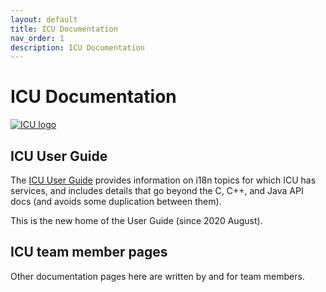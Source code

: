 ```yaml
---
layout: default
title: ICU Documentation
nav_order: 1
description: ICU Documentation
---
```


<!--
© 2020 and later: Unicode, Inc. and others.
License & terms of use: http://www.unicode.org/copyright.html
-->

# ICU Documentation

[![ICU logo](https://github.com/unicode-org/icu-docs/raw/master/img/iculogo_64.png)](http://site.icu-project.org/)

## ICU User Guide

The [ICU User Guide](./userguide) provides information on i18n topics for which ICU has services, and
includes details that go beyond the C, C++, and Java API docs (and avoids some duplication between them).

This is the new home of the User Guide (since 2020 August).

## ICU team member pages

Other documentation pages here are written by and for team members.
